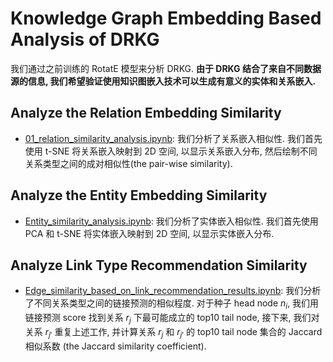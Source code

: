 # Knowledge Graph Embedding Based Analysis of DRKG

我们通过之前训练的 RotatE 模型来分析 DRKG. **由于 DRKG 结合了来自不同数据源的信息, 我们希望验证使用知识图嵌入技术可以生成有意义的实体和关系嵌入.**

## Analyze the Relation Embedding Similarity

- [01_relation_similarity_analysis.ipynb](01_relation_similarity_analysis.ipynb): 我们分析了关系嵌入相似性. 我们首先使用 t-SNE 将关系嵌入映射到 2D 空间, 以显示关系嵌入分布, 然后绘制不同关系类型之间的成对相似性(the pair-wise similarity).

## Analyze the Entity Embedding Similarity

- [Entity_similarity_analysis.ipynb](Entity_similarity_analysis.ipynb): 我们分析了实体嵌入相似性. 我们首先使用 PCA 和 t-SNE 将实体嵌入映射到 2D 空间, 以显示实体嵌入分布.

## Analyze Link Type Recommendation Similarity

- [Edge_similarity_based_on_link_recommendation_results.ipynb](Edge_similarity_based_on_link_recommendation_results.ipynb): 我们分析了不同关系类型之间的链接预测的相似程度. 对于种子 head node $n_i$, 我们用链接预测 score 找到关系 $r_j$ 下最可能成立的 top10 tail node, 接下来, 我们对关系 $r_{j'}$ 重复上述工作, 并计算关系 $r_j$ 和 $r_{j'}$ 的 top10 tail node 集合的 Jaccard 相似系数 (the Jaccard similarity coefficient).
